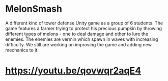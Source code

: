 # MelonSmash
A different kind of tower defense Unity game as a group of 6 students. The game features a farmer trying to protect his precious pumpkin by throwing different types of melons - one to deal damage and other to lure the enemies. The enemies are vermin which spawn in waves with increasing difficulty. We still are working on improving the game and adding new mechanics to it.

# https://youtu.be/qovwqr2aqE4
